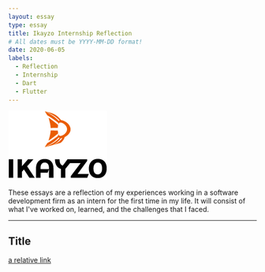 ```yaml
---
layout: essay
type: essay
title: Ikayzo Internship Reflection
# All dates must be YYYY-MM-DD format!
date: 2020-06-05
labels:
  - Reflection
  - Internship
  - Dart
  - Flutter
---
```


<img class="" src="../images/logo-ikayzo.png">

These essays are a reflection of my experiences working in a software development firm as an intern for the first time in my life. It will consist of what I've worked on, learned, and the challenges that I faced.
<hr>

## Title


[a relative link](https://samuelcy.github.io/essays/2015-08-26.html)

